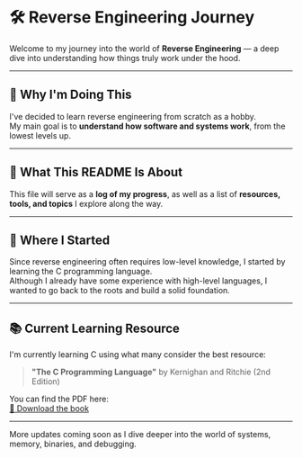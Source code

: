 # 🛠️ Reverse Engineering Journey

Welcome to my journey into the world of **Reverse Engineering** — a deep dive into understanding how things truly work under the hood.

---

## 🚀 Why I'm Doing This

I've decided to learn reverse engineering from scratch as a hobby.  
My main goal is to **understand how software and systems work**, from the lowest levels up.

---

## 📘 What This README Is About

This file will serve as a **log of my progress**, as well as a list of **resources, tools, and topics** I explore along the way.

---

## 🧱 Where I Started

Since reverse engineering often requires low-level knowledge, I started by learning the C programming language.  
Although I already have some experience with high-level languages, I wanted to go back to the roots and build a solid foundation.

---

## 📚 Current Learning Resource

I'm currently learning C using what many consider the best resource:

> **"The C Programming Language"** by Kernighan and Ritchie (2nd Edition)

You can find the PDF here:  
[📄 Download the book](https://seriouscomputerist.atariverse.com/media/pdf/book/C%20Programming%20Language%20-%202nd%20Edition%20(OCR).pdf)

---

More updates coming soon as I dive deeper into the world of systems, memory, binaries, and debugging.
